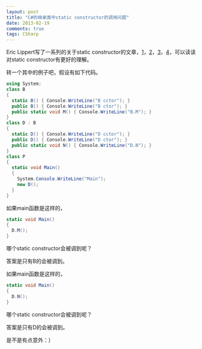 ```yaml
---
layout: post
title: "C#的继承类中static constructor的调用问题"
date: 2013-02-19
comments: true
tags: CSharp
---
```

<p>Eric Lippert写了一系列的关于static constructor的文章，<a href="http://ericlippert.com/2013/02/06/static-constructors-part-one/?utm_source=rss&amp;utm_medium=rss&amp;utm_campaign=static-constructors-part-one">1</a>，<a href="http://ericlippert.com/2013/02/11/static-constructors-part-two/?utm_source=rss&amp;utm_medium=rss&amp;utm_campaign=static-constructors-part-two">2</a>，<a href="http://ericlippert.com/2013/02/14/static-constructors-part-three/?utm_source=rss&amp;utm_medium=rss&amp;utm_campaign=static-constructors-part-three">3</a>，<a href="http://ericlippert.com/2013/02/18/static-constructors-part-four/?utm_source=rss&amp;utm_medium=rss&amp;utm_campaign=static-constructors-part-four">4</a>，可以读读对static constructor有更好的理解。</p>  <p>转一个其中的例子吧，假设有如下代码。</p>  

```csharp
using System;
class B
{
  static B() { Console.WriteLine("B cctor"); }
  public B() { Console.WriteLine("B ctor"); }
  public static void M() { Console.WriteLine("B.M"); }
}
class D : B
{
  static D() { Console.WriteLine("D cctor"); }
  public D() { Console.WriteLine("D ctor"); }
  public static void N() { Console.WriteLine("D.N"); }
}
class P 
{
  static void Main()
  {
    System.Console.WriteLine("Main");
    new D();
  }  
}
```

<p>如果main函数是这样的，</p>

```csharp
static void Main() 
{
  D.M();
}
```

<p>哪个static constructor会被调到呢？</p>

<p>答案是只有B的会被调到。</p>

<p>如果main函数是这样的，</p>

```csharp
static void Main() 
{
  D.N();
}
```

<p>哪个static constructor会被调到呢？</p>

<p>答案是只有D的会被调到。</p>

<p>是不是有点意外：）</p>